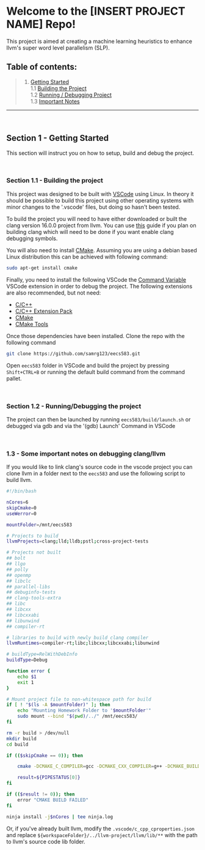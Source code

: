 # Welcome to the [INSERT PROJECT NAME] Repo!
This project is aimed at creating a machine learning heuristics to enhance llvm's super word level parallelism (SLP).

**Table of contents:**
---
> 1. [Getting Started](#gettingStarted)  
>       1.1 [Building the Project](#buidlingProject)  
>       1.2 [Running / Debugging Project](#runningProject)  
>       1.3 [Important Notes](#importantNotes)  
---

<br>

<a name="gettingStarted"></a>
## Section 1 - Getting Started
This section will instruct you on how to setup, build and debug the project. 

<br>

<a name="buildingProject"></a>
### Section 1.1 - Building the project
This project was designed to be built with [VSCode](https://code.visualstudio.com/) using Linux. In theory it should be possible to build this project using other operating systems with minor changes to the '.vscode' files, but doing so hasn't been tested.

To build the project you will need to have either downloaded or built the clang version 16.0.0 project from llvm. You can use [this](https://llvm.org/docs/CMake.html) guide if you plan on building clang which will need to be done if you want enable clang debugging symbols.

You will also need to install [CMake](https://cmake.org/). Assuming you are using a debian based Linux distribution this can be achieved with following command:
```bash
sudo apt-get install cmake
```

Finally, you need to install the following VSCode the [Command Variable](https://marketplace.visualstudio.com/items?itemName=rioj7.command-variable) VSCode extension in order to debug the project. The following extensions are also recommended, but not need:
-  [C/C++](https://marketplace.visualstudio.com/items?itemName=ms-vscode.cpptools)
- [C/C++ Extension Pack](https://marketplace.visualstudio.com/items?itemName=ms-vscode.cpptools-extension-pack)
- [CMake](https://marketplace.visualstudio.com/items?itemName=twxs.cmake)
- [CMake Tools](https://marketplace.visualstudio.com/items?itemName=ms-vscode.cmake-tools)

Once those dependencies have been installed. Clone the repo with the following command
```bash 
git clone https://github.com/samrg123/eecs583.git
```

Open `eecs583` folder in VSCode and build the project by pressing `Shift+CTRL+B` or running the default build command from the command pallet.

<br>

<a name="runningProject"></a>
### Section 1.2 - Running/Debugging the project
The project can then be launched by running `eecs583/build/launch.sh` or debugged via gdb and via the '(gdb) Launch' Command in VSCode 

<br>

<a name="importantNotes"></a>
### 1.3 -  Some important notes on debugging clang/llvm
If you would like to link clang's source code in the vscode project you can clone llvm in a folder next to the  `eecs583` and use the following script to build llvm.
```bash
#!/bin/bash 

nCores=6
skipCmake=0
useWerror=0

mountFolder=/mnt/eecs583

# Projects to build
llvmProjects=clang;lld;lldb;pstl;cross-project-tests

# Projects not built
## bolt
## llgo
## polly
## openmp
## libclc
## parallel-libs
## debuginfo-tests
## clang-tools-extra
## libc
## libcxx
## libcxxabi
## libunwind
## compiler-rt

# libraries to build with newly build clang compiler
llvmRuntimes=compiler-rt;libc;libcxx;libcxxabi;libunwind

# buildType=RelWithDebInfo
buildType=Debug

function error {
    echo $1
    exit 1
}

# Mount project file to non-whitespace path for build 
if [ ! "$(ls -A $mountFolder)" ]; then
    echo "Mounting Homework Folder to '$mountFolder'"
    sudo mount --bind "$(pwd)/../" /mnt/eecs583/
fi

rm -r build > /dev/null
mkdir build
cd build

if (($skipCmake == 0)); then

    cmake -DCMAKE_C_COMPILER=gcc -DCMAKE_CXX_COMPILER=g++ -DCMAKE_BUILD_TYPE=$buildType -DLLVM_OPTIMIZED_TABLEGEN=ON -DLLVM_ENABLE_PROJECTS="$llvmProjects" -DLLVM_ENABLE_RUNTIMES="$llvmRuntimes" -DLLVM_TARGETS_TO_BUILD="X86;ARM;AArch64" -DLLVM_ENABLE_EH=ON -DLLVM_ENABLE_RTTI=ON -DLLVM_ENABLE_WERROR=$useWerror -DLLVM_USE_LINKER=bfd -DLLVM_PARALLEL_COMPILE_JOBS=$nCores -DLLVM_PARALLEL_LINK_JOBS=$nCores -G "Ninja" ../llvm | tee cmake.log

    result=${PIPESTATUS[0]}
fi

if (($result != 0)); then
    error "CMAKE BUILD FAILED"
fi

ninja install -j$nCores | tee ninja.log
```
 Or, if you've already built llvm, modify the `.vscode/c_cpp_cproperties.json` and replace `${workspaceFolder}/../llvm-project/llvm/lib/**` with the path to llvm's source code lib folder.

